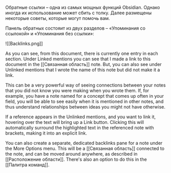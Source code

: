 Обратные ссылки – одна из самых мощных функций Obsidian. Однако иногда их использование может сбить с толку. Далее размещены некоторые советы, которые могут помочь вам.

Панель обратных состояит из двух разделов – «Упоминания со ссылокой» и «Упоминания без ссылки»:

![[Backlinks.png]]

As you can see, from this document, there is currently one entry in each section. Under Linked mentions you can see that I made a link to this document in the [[Связанная область]] note. But, you can also see under Unlinked mentions that I wrote the name of this note but did not make it a link.

This can be a very powerful way of seeing connections between your notes that you did not know you were making when you wrote them. If, for example, you have a note named for a concept that comes up often in your field, you will be able to see easily when it is mentioned in other notes, and thus understand relationships between ideas you might not have otherwise.

If a reference appears in the Unlinked mentions, and you want to link it, hovering over the text will bring up a Link button. Clicking this will automatically surround the highlighted text in the referenced note with brackets, making it into an explicit link.

You can also create a separate, dedicated backlinks pane for a note under the More Options menu. This will be a [[Связанная область]] connected to the note, and can be moved around anywhere, as described in [[Расположение области]]. There's also an option to do this in the [[Палитра команд]].
